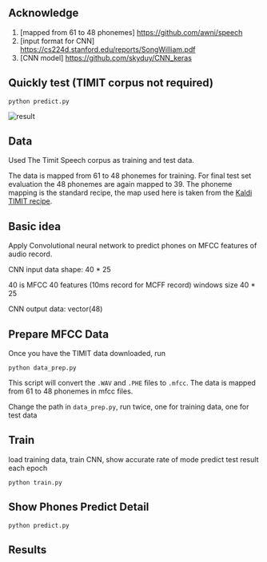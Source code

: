 ## Acknowledge
1. [mapped from 61 to 48 phonemes] https://github.com/awni/speech
2. [input format for CNN] https://cs224d.stanford.edu/reports/SongWilliam.pdf
3. [CNN model] https://github.com/skyduy/CNN_keras



## Quickly test (TIMIT corpus not required)

```
python predict.py
```

![result](https://github.com/yousongzhang/summer2019_cnn_for_phone_recognition/blob/master/result.png)

## Data

Used The Timit Speech corpus as training and test data.

The data is mapped from 61 to 48 phonemes for training. For final test set
evaluation the 48 phonemes are again mapped to 39. The phoneme mapping is the
standard recipe, the map used here is taken from the [Kaldi TIMIT recipe].



## Basic idea
Apply Convolutional neural network to predict phones on MFCC features of audio record.

CNN input data shape: 40 * 25

40 is MFCC 40 features  (10ms record for MCFF record)
windows size 40 * 25

CNN output data: vector(48)


## Prepare MFCC Data

Once you have the TIMIT data downloaded, run

```
python data_prep.py
```

This script will convert the `.WAV` and `.PHE` files to `.mfcc`. The data is mapped from 61 to 48 phonemes in mfcc files.

Change the path in `data_prep.py`, run twice, one for training data, one for test data




## Train

load training data, train CNN, show accurate rate of mode predict test result each epoch


```
python train.py
```

## Show Phones Predict Detail

```
python predict.py
```


## Results





[Kaldi TIMIT recipe]: https://github.com/kaldi-asr/kaldi/blob/master/egs/timit/s5/conf/phones.60-48-39.map
[LDC93S1]: https://catalog.ldc.upenn.edu/ldc93s1
